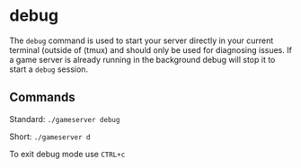 # debug

The `debug` command is used to start your server directly in your current terminal \(outside of \(tmux\) and should only be used for diagnosing issues. If a game server is already running in the background debug will stop it to start a `debug` session.

## Commands

Standard: `./gameserver debug`

Short: `./gameserver d`

To exit debug mode use `CTRL+c`

